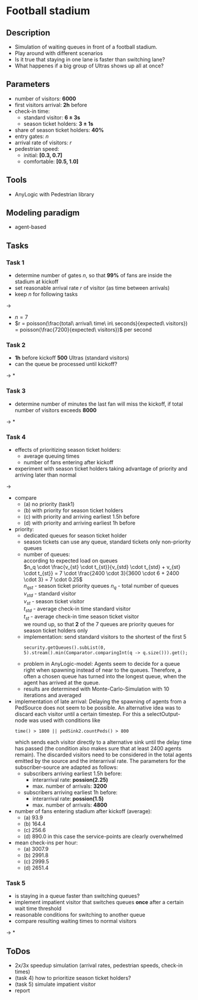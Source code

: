# Football stadium

## Description
* Simulation of waiting queues in front of a football stadium.
* Play around with different scenarios
* Is it true that staying in one lane is faster than switching lane?
* What happenes if a big group of Ultras shows up all at once?


## Parameters
* number of visitors: **6000**
* first visitors arrival: **2h** before
* check-in time:
  * standard visitor: **6 $\pm$ 3s**
  * season ticket holders: **3 $\pm$ 1s**
* share of season ticket holders: **40%**
* entry gates: _n_
* arrival rate of visitors: _r_
* pedestrian speed:
  * initial: **[0.3, 0.7]**
  * comfortable: **[0.5, 1.0]**

## Tools
* AnyLogic with Pedestrian library


## Modeling paradigm
* agent-based


## Tasks
### Task 1
* determine number of gates _n_, so that **99%** of fans are inside the stadium at kickoff
* set reasonable arrival rate _r_ of visitor (as time between arrivals)
* keep _n_ for following tasks

->
* $n = 7$
* $r = poisson(\frac{total\ arrival\ time\ in\ seconds}{expected\ visitors}) = poisson(\frac{7200}{expected\ visitors})$ per second

### Task 2
* **1h** before kickoff **500** Ultras (standard visitors)
* can the queue be processed until kickoff?

->
* 

### Task 3
* determine number of minutes the last fan will miss the kickoff, if total number of visitors exceeds **8000**

->
* 

### Task 4
* effects of prioritizing season ticket holders:
  * average queuing times
  * number of fans entering after kickoff
* experiment with season ticket holders taking advantage of priority and arriving later than normal

->
* compare 
  * (a) no priority (task1)
  * (b) with priority for season ticket holders
  * (c) with priority and arriving earliest 1.5h before
  * (d) with priority and arriving earliest 1h before
* priority: 
  * dedicated queues for season ticket holder
  * season tickets can use any queue, standard tickets only non-priority queues
  * number of queues:  
    according to expected load on queues  
    $n_q \cdot \frac{v_{st} \cdot t_{st}}{v_{std} \cdot t_{std} + v_{st} \cdot t_{st}} = 7 \cdot \frac{2400 \cdot 3}{3600 \cdot 6 + 2400 \cdot 3} = 7 \cdot 0.25$  
    $n_{qst}$ - season ticket priority queues
    $n_q$ - total number of queues  
    $v_{std}$ - standard visitor  
    $v_{st}$ - season ticket visitor  
    $t_{std}$ - average check-in time standard visitor  
    $t_{st}$ - average check-in time season ticket visitor  
    we round up, so that **2** of the 7 queues are priority queues for season ticket holders only
  * implementation: send standard visitors to the shortest of the first 5
    ```
    security.getQueues().subList(0, 5).stream().min(Comparator.comparingInt(q -> q.size())).get();
    ```
  * problem in AnyLogic-model: Agents seem to decide for a queue right when spawning instead of near to the queues. Therefore, a often a chosen queue has turned into the longest queue, when the agent has arrived at the queue.
  * results are determined with Monte-Carlo-Simulation with 10 iterations and averaged
* implementation of late arrival: Delaying the spawning of agents from a PedSource does not seem to be possible. An alternative idea was to discard each visitor until a certain timestep. For this a selectOutput-node was used with conditions like
    ```
    time() > 1800 || pedSink2.countPeds() > 800
    ```
    which sends each visitor directly to a alternative sink until the delay time has passed (the condition also makes sure that at least 2400 agents remain).
    The discarded visitors need to be considered in the total agents emitted by the source and the interarrival rate. The parameters for the subscriber-source are adapted as follows:
    * subscribers arriving earliest 1.5h before:
      * interarrival rate: **possion(2.25)**
      * max. number of arrivals: **3200**
    * subscribers arriving earliest 1h before:
      * interarrival rate: **possion(1.5)**
      * max. number of arrivals: **4800**
* number of fans entering stadium after kickoff (average):
  * (a) 93.9
  * (b) 164.4
  * (c) 256.6
  * (d) 890.0
    in this case the service-points are clearly overwhelmed
* mean check-ins per hour:
  * (a) 3007.9
  * (b) 2991.8
  * (c) 2999.5
  * (d) 2651.4


### Task 5
* is staying in a queue faster than switching queues?
* implement impatient visitor that switches queues **once** after a certain wait time threshold
* reasonable conditions for switching to another queue
* compare resulting waiting times to normal visitors

->
* 


## ToDos
* 2x/3x speedup simulation (arrival rates, pedestrian speeds, check-in times)
* (task 4) how to prioritize season ticket holders?
* (task 5) simulate impatient visitor
* report
